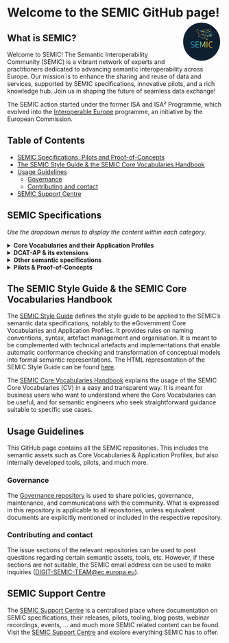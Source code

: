 # Welcome to the SEMIC GitHub page! <img align="right" src="https://github.com/SEMICeu/.github/blob/main/profile/images/SEMIC%20logo.png" width="100" height="100">

## What is SEMIC?  
Welcome to SEMIC! The Semantic Interoperability Community (SEMIC) is a vibrant network of experts and practitioners dedicated to advancing semantic interoperability across Europe. Our mission is to enhance the sharing and reuse of data and services, supported by SEMIC specifications, innovative pilots, and a rich knowledge hub. Join us in shaping the future of seamless data exchange!  

The SEMIC action started under the former ISA and ISA² Programme, which evolved into the [Interoperable Europe](https://joinup.ec.europa.eu/interoperable-europe) programme, an initiative by the European Commission.
  
## Table of Contents  
- [SEMIC Specifications, Pilots and Proof-of-Concepts](#semic-specification)
- [The SEMIC Style Guide & the SEMIC Core Vocabularies Handbook](#style-guide-handbook) 
- [Usage Guidelines](#usage-guidelines)  
  - [Governance](#governance)
  - [Contributing and contact](#contributing)
- [SEMIC Support Centre](#ssc)

## <a name="semic-specification"></a> SEMIC Specifications
*Use the dropdown menus to display the content within each category.*
<details>      
  <summary><b>Core Vocabularies and their Application Profiles</b></summary>
  <table>      
    <tr>      
      <th>Specification</th>      
      <th>Description</th>       
    </tr>
    <tr>  
      <td>  
        <p align="center">  
          <img src="https://github.com/SEMICeu/.github/blob/main/profile/images/Core%20Business.png" alt="Core Business Vocabulary" width="75" height="75">  
        </p>  
      </td>      
      <td> The <a href="https://github.com/SEMICeu/Core-Business-Vocabulary">Core Business Vocabulary (CBV)</a> is a simplified, reusable and extensible data model that captures the fundamental characteristics of a legal entity, e.g. the legal name, the activity, address, etc.</td>      
    </tr>
    <tr>  
      <td>  
        <p align="center">  
          <img src="https://github.com/SEMICeu/.github/blob/main/profile/images/Core%20Criterion%20%26%20Core%20Evidence.png" alt="Core Criterion and Core Evidence Vocabulary" width="75" height="75">  
        </p>  
      </td>      
      <td> The <a href="https://github.com/SEMICeu/CCCEV">Core Criterion and Core Evidence Vocabulary (CCCEV)</a> is a simplified, reusable, and extensible data model that captures the fundamental characteristics of criterion and evidence, and is designed to support the exchange of information between organizations.</td>      
    </tr>    
    <tr>  
      <td>  
        <p align="center">  
          <img src="https://github.com/SEMICeu/.github/blob/main/profile/images/Core%20Location.png" alt="Core Location Vocabulary" width="75" height="75">  
        </p>  
      </td>      
      <td> The <a href="https://github.com/SEMICeu/Core-Location-Vocabulary">Core Location Vocabulary (CLV)</a> is a simplified, reusable and extensible data model that captures the fundamental characteristics of a location, represented as an address, a geographic name, or a geometry.</td>      
    </tr>  
    <tr>  
      <td>  
        <p align="center">  
          <img src="https://github.com/SEMICeu/.github/blob/main/profile/images/Core%20Person.png" alt="Core Person Vocabulary" width="75" height="75">  
        </p>  
      </td>      
      <td> The <a href="https://github.com/SEMICeu/Core-Person-Vocabulary">Core Person Vocabulary (CPV)</a>is a simplified, reusable and extensible data model that captures the fundamental characteristics of a person, e.g. their name, their gender, their date of birth, their address, etc.</td>      
    </tr>  
    <tr>  
      <td>  
        <p align="center">  
          <img src="https://github.com/SEMICeu/.github/blob/main/profile/images/CPEV.png" alt="Core Public Event Vocabulary" width="75" height="75">  
        </p>  
      </td>      
      <td> The <a href="https://github.com/SEMICeu/Core-Public-Event-Vocabulary">Core Public Event Vocabulary (CPEV)</a> is a simplified, reusable and extensible data model that captures the fundamental characteristics of a public event, e.g. the title, the date, the location, the organiser etc.</td>      
    </tr>  
    <tr>  
      <td>  
        <p align="center">  
          <img src="https://github.com/SEMICeu/.github/blob/main/profile/images/CPOV.png" alt="Core Public Organisation Vocabulary" width="75" height="75">  
        </p>  
      </td>      
      <td> The <a href="https://github.com/SEMICeu/CPOV">Core Public Organisation Vocabulary (CPOV)</a> provides a common data model for describing public organisations in the European Union.</td>      
    </tr>   
     <tr>    
      <td>  
        <p align="center">  
          <img src="https://github.com/SEMICeu/.github/blob/main/profile/images/CPSV-AP.png" alt="CPSV-AP" width="75" height="75">  
        </p>  
      </td>    
      <td>The <a href="https://github.com/SEMICeu/CPSV-AP">Core Public Service Vocabulary Application Profile (CPSV-AP)</a> is a reusable and common data set to describe European public services.</td>    
    </tr>    
    <tr>  
      <td>  
        <p align="center">  
          <img src="https://github.com/SEMICeu/.github/blob/main/profile/images/Core%20Vocabulary%20Glossary.png" alt="Core Vocabulary Glossary" width="75" height="75">  
        </p>  
      </td>      
      <td> The <a href="https://github.com/SEMICeu/Consolidated-Core-Vocabularies">Core Vocabulary glossary</a> is the name space containing all the terms defined and used in the Core Vocabularies.</td>      
    </tr> 
  </table>      
</details>  

<details>    
  <summary><b>DCAT-AP & its extensions</b></summary>    
  <table>    
    <tr>    
      <th>Application Profiles</th>    
      <th>Description</th>
    </tr>
    <tr>    
      <td>  
        <p align="center">  
          <img src="https://github.com/SEMICeu/.github/blob/main/profile/images/DCAT-AP.png" alt="DCAT-AP" width="75" height="75">  
        </p>  
      </td>    
      <td>The <a href="https://github.com/SEMICeu/DCAT-AP">Data Catalogue Vocabulary Application Profile (DCAT-AP)</a> is a specification for metadata records, enhancing semantic interoperability across European data portals. Based on W3C's DCAT, it supports standardised dataset descriptions, enabling efficient data exchange and reuse.</td>    
    </tr>
    <tr>    
      <td>  
        <p align="center">  
          <img src="https://github.com/SEMICeu/.github/blob/main/profile/images/DCAT-AP%20for%20HVD.png" alt="DCAT-AP-HVD" width="75" height="75">  
        </p>  
      </td>    
      <td>The annex <a href="https://semiceu.github.io/DCAT-AP/releases/3.0.0-hvd/">DCAT-AP for High-Value Datasets</a> provides guidelines on how to use DCAT-AP taking into account the requirements imposed by the High-Value Dataset Implementing Regulation (HVD IR).</td>    
    </tr>
    <tr>    
      <td>  
        <p align="center">  
          <img src="https://github.com/SEMICeu/.github/blob/main/profile/images/BRegDCAT-AP.png" alt="BRegDCAT-AP" width="75" height="75">  
        </p>  
      </td>    
      <td><a href="https://github.com/SEMICeu/BRegDCAT-AP">BRegDCAT-AP</a> is an extension of DCAT-AP for describing base registries. It interconnects public services with base registries and their associated services.</td>    
    </tr>  
    <tr>    
      <td>  
        <p align="center">  
          <img src="https://github.com/SEMICeu/.github/blob/main/profile/images/GeoDCAT-AP.png" alt="GeoDCAT-AP" width="75" height="75">  
        </p>  
      </td>    
      <td><a href="https://github.com/SEMICeu/GeoDCAT-AP">GeoDCAT-AP</a> is an extension of DCAT-AP for describing geospatial datasets, dataset series and services.</td>    
    </tr>
    <tr>    
      <td>  
        <p align="center">  
          <img src="https://github.com/SEMICeu/.github/blob/main/profile/images/MLDCAT-AP.png" alt="MLDCAT-AP" width="75" height="75">  
        </p>  
      </td>    
      <td><a href="https://github.com/SEMICeu/MLDCAT-AP">MLDCAT-AP</a> is an extension of DCAT-AP for describing machine learning models, together with their datasets, quality measured on the datasets and citing papers.</td>    
    </tr>    
    <tr>    
      <td>  
        <p align="center">  
          <img src="https://github.com/SEMICeu/.github/blob/main/profile/images/StatDCAT-AP.png" alt="StatDCAT-AP" width="75" height="75">  
        </p>  
      </td>    
      <td><a href="https://github.com/SEMICeu/StatDCAT-AP">STATDCAT-AP</a> is an extension of DCAT-AP for describing statistical datasets.</td>    
    </tr>    
  </table>    
</details>    

<details>      
  <summary><b>Other semantic specifications</b></summary>      
  <table>      
    <tr>      
      <th>Other semantic specifications</th>      
      <th>Description</th>      
    </tr> 
    <tr>  
      <td>  
        <p align="center">  
          <img src="https://github.com/SEMICeu/.github/blob/main/profile/images/ADMS.png" alt="Asset Description Metadata Schema Vocabulary (ADMS)" width="75" height="75">  
        </p>  
      </td>      
      <td><a href="https://github.com/SEMICeu/ADMS">ADMS</a> is a vocabulary for describing interoperability assets, enhancing their discoverability for ICT developers by standardising metadata for easier exploration and access.</td>      
    </tr>
    <tr>  
      <td>  
        <p align="center">  
          <img src="https://github.com/SEMICeu/.github/blob/main/profile/images/ADMS-AP.png" alt="Asset Description Metadata Schema Application Profile (ADMS-AP)" width="75" height="75">  
        </p>  
      </td>      
      <td><a href="https://github.com/SEMICeu/ADMS-AP">ADMS-AP</a> extends the use of ADMS for the description of other types of interoperability solutions, meaning solutions covering the political, legal, organisational and technical interoperability layers.</td>      
    </tr>
    <tr>  
      <td>  
        <p align="center">  
          <img src="https://github.com/SEMICeu/.github/blob/main/profile/images/DCAT-AP%20Feeds.png" alt="DCAT-AP feeds" width="75" height="75">  
        </p>  
      </td>      
      <td>A <a href="https://github.com/SEMICeu/LDES-DCAT-AP-feeds">DCAT-AP Feed</a> is a Linked Data Event Stream with containing ActivityStream entities Create, Update and Delete, about the DCAT-AP entities in a catalog.</td>      
    </tr>
    <tr>    
      <td>  
        <p align="center">  
          <img src="https://github.com/SEMICeu/.github/blob/main/profile/images/LDES.png" alt="Linked Data Event Streams (LDES)" width="75" height="75">  
        </p>  
      </td>      
      <td><a href="https://github.com/SEMICeu/LinkedDataEventStreams">Linked Data Event Streams (LDES)</a> is a technical standard that applies linked data principles to data streams.</td>      
    </tr>    
    <tr>  
      <td>  
        <p align="center">  
          <img src="https://github.com/SEMICeu/.github/blob/main/profile/images/SDG%20Search%20Service%20Model.png" alt="SDG-search-service-model" width="75" height="75">  
        </p>  
      </td>      
      <td>The <a href="https://github.com/SEMICeu/SDG-search-service-model">SDG Search Service model</a> enables competent authorities to use common metadata to structure their public services, independently from the level of granularity or complexity of these services.</td>      
    </tr>  
    <tr>  
      <td>  
        <p align="center">  
          <img src="https://github.com/SEMICeu/.github/blob/main/profile/images/STR-AP.png" alt="Short Term Rentals Application Profile (STR-AP)" width="75" height="75">  
        </p>  
      </td>      
      <td>The<a href="https://github.com/SEMICeu/STR-AP">Short-Term Rental Application Profile (STR-AP)</a> harmonises and streamlines the framework for data generation and data sharing on short-term accommodation rental services across the EU.</td>      
    </tr>      
  </table> 
  
</details>  
<details>      
  <summary><b>Pilots & Proof-of-Concepts</b></summary>      
<table>
    <tbody>
        <tr>
            <td>
                <p><strong>Name</strong></p>
            </td>
            <td>
                <p><strong>Description</strong></p>
            </td>
            <td>
                <p><strong>Last modification date</strong></p>
            </td>
        </tr>
        <tr>
            <td>
                <p><u><a href="https://github.com/SEMICeu/cpsv-ap_xborderChatbotPilot_EpirusBelgium">Crossborder CPSV-AP Chatbot Pilot (Epirus-Belgium)</a></u></p>
            </td>
            <td>
                <p>A pilot around using CPSV-AP to develop chatbots about public services.</p>
            </td>
        </tr>
        <tr>
            <td>
                <p><u><a href="https://github.com/SEMICeu/cpsv-ap_harvester_federalPilot_Belgium">Crossborder CPSV-AP Federal Harvester Pilot (Belgium)</a></u></p>
            </td>
            <td>
                <p>A federal catalogue of public services, compiling public service descriptions at the Walloon, Flemish and federal levels, all displayed on a user-friendly and easily searchable webpage.</p>
            </td>
        </tr>
        <tr>
            <td>
                <p><u><a href="https://github.com/SEMICeu/cpsv-ap_harvester_xborderPilot_Estonia_Finland">Crossborder CPSV-AP Harvester Pilot (Estonia-Finland)</a></u></p>
            </td>
            <td>
                <p>A cross-border catalogue of public services, i.e. a catalogue of public services at European level. Public service descriptions from Estonia and Finland are harvested, transformed and displayed on a user-friendly webpage.</p>
            </td>
        </tr>
        <tr>
            <td>
                <p><u><a href="https://github.com/SEMICeu/cpsv-ap_harvester_xborderPilot_PortugalSpain">Crossborder CPSV-AP Harvester Pilot (Portugal-Spain)</a></u></p>
            </td>
            <td>
                <p>A cross-border catalogue of public services, i.e. a catalogue of public services at European level. Public service descriptions from Spain and Portugal are harvested, transformed and displayed on a user-friendly webpage.</p>
            </td>
        </tr>
        <tr>
            <td>
                <p><u><a href="https://github.com/SEMICeu/csw-4-web">CSW-4-Web</a></u></p>
            </td>
            <td>
                <p>A proof-of-concept API designed to expose a&nbsp;CSW&nbsp;endpoint in a Web-friendly way, and enabling the exploration of its content without the need of specific client applications.</p>
            </td>
        </tr>
        <tr>
            <td>
                <p><u><a href="https://github.com/SEMICeu/dcat-ap-rdf2html">DCAT-AP RDF2HTML PoC</a></u></p>
            </td>
            <td>
                <p>A proof-of-concept for the HTML+RDFa representation of metadata based on&nbsp;DCAT-AP, and related extensions (as&nbsp;GeoDCAT-AP).</p>
            </td>
        </tr>
        <tr>
            <td>
                <p><u><a href="https://github.com/SEMICeu/e-legislation-pilot">e-Legislation Pilot</a></u></p>
            </td>
            <td>
                <p>Pilot to develop a reusable proof of concept, to demonstrate the benefits of publishing legal information as (linked) open data, using the ELI ontology.</p>
            </td>
        </tr>
        <tr>
            <td>
                <p><u><a href="https://github.com/SEMICeu/Epirus_pilot">Epirus Pilot</a></u></p>
            </td>
            <td>
                <p>Configurations for OpenRefine to transform Excel Epirus data into CPSV-AP.</p>
            </td>
        </tr>
        <tr>
            <td>
                <p><u><a href="https://github.com/SEMICeu/epsg-to-rdf">EPSG to RDF PoC</a></u></p>
            </td>
            <td>
                <p>A a proof-of-concept for the RDF representation of the OGC EPSG register of coordinate reference systems, extending the RDF mappings for reference systems defined in GeoDCAT-AP.</p>
            </td>
        </tr>
        <tr>
            <td>
                <p><u><a href="https://github.com/SEMICeu/FTS_pilot">FTS Pilot</a></u></p>
            </td>
            <td>
                <p>A python script to transform Excel to RDF according to a custom Financial Transparency System data model</p>
            </td>
        </tr>
        <tr>
            <td>
                <p><u><a href="https://github.com/SEMICeu/gr-pilot">GR Pilot</a></u></p>
            </td>
            <td>
                <p>A Python script to transform data from the Greek registry from CSV to RDF.</p>
            </td>
        </tr>
        <tr>
            <td>
                <p><u><a href="https://github.com/SEMICeu/iana-to-rdf">IANA to RDF PoC</a></u></p>
            </td>
            <td>
                <p>A proof-of-concept for the RDF representation of the&nbsp;IANA registry, generated from its XML distributions.</p>
            </td>
        </tr>
        <tr>
            <td>
                <p><u><a href="https://github.com/SEMICeu/iso-19139-to-dcat-ap">ISO:19139 to DCAT-AP PoC</a></u></p>
            </td>
            <td>
                <p>A proof of concept for the trasnformation of ISO:19139 to GeoDCAT-AP compliant metadata.</p>
            </td>
        </tr>
        <tr>
            <td>
                <p><u><a href="https://github.com/SEMICeu/LLM-for-Tourism">LLM for tourism PoC</a></u></p>
            </td>
            <td>A proof-of-concept on retraining Large Language Models (LLMs) with domain-specific data from the European public sector can enhance the performance and interpretability of AI in clustering pledges related to the Transition Pathway for Tourism.</td>
        </tr>
        <tr>
            <td>
                <p><u><a href="https://github.com/SEMICeu/NIFO_pilot">NIFO Pilot</a></u></p>
            </td>
            <td>
                <p>A pilot to convert existig Word-based NIFO factsheets into structured data following the Resource Description Framework (RDF).</p>
            </td>
        </tr>
        <tr>
            <td>
                <p><u><a href="https://github.com/SEMICeu/NUTS_pilot">NUTS Pilot</a></u></p>
            </td>
            <td>
                <p>A Python/PHP application to convert and display NUTS data from spreadsheet.</p>
            </td>
        </tr>
        <tr>
            <td>
                <p><u><a href="https://github.com/SEMICeu/SDG-PoC-on-Automatic-Tagging">PoC on automattic tagging</a></u></p>
            </td>
            <td>
                <p>An OpenAPI which allows to classify text according to SDG policy classification.</p>
            </td>
        </tr>
        <tr>
            <td>
                <p><u><a href="https://github.com/SEMICeu/qualification-pilot">Qualification Pilot</a></u></p>
            </td>
            <td>
                <p>A web application to display Qualifications.</p>
            </td>
        </tr>
        <tr>
            <td>
                <p><u><a href="https://github.com/SEMICeu/SDK-Solid">SDK Solid PoC</a></u></p>
            </td>
            <td>
                <p>A software development kit for the Solid protocol.</p>
            </td>
        </tr>
        <tr>
            <td>
                <p><u><a href="https://github.com/SEMICeu/semic_pledges">Text Mining on GROW Tourism Pledges Pilot</a></u></p>
            </td>
            <td>
                <p>A proof-of-concept on the use of text mining for the analysis of pledges on the Transition Pathway for Tourism.</p>
            </td>
        </tr>
        <tr>
            <td>
                <p><u><a href="https://github.com/SEMICeu/Trento_conversionToRDF">Trento to RDF PoC</a></u></p>
            </td>
            <td>
                <p>A proof-of-concept for automated testing based on CPSV-AP Creator.</p>
            </td>
        </tr>
    </tbody>
</table>
</details>

## <a name="style-guide-handbook"></a> The SEMIC Style Guide & the SEMIC Core Vocabularies Handbook
The [SEMIC Style Guide](https://github.com/SEMICeu/style-guide) defines the style guide to be applied to the SEMIC’s semantic data specifications, notably to the eGovernment Core Vocabularies and Application Profiles. It provides rules on naming conventions, syntax, artefact management and organisation. It is meant to be complemented with technical artefacts and implementations that enable automatic conformance checking and transformation of conceptual models into formal semantic representations. The HTML representation of the SEMIC Style Guide can be found [here](https://semiceu.github.io/style-guide/1.0.0/index.html).

The [SEMIC Core Vocabularies Handbook](https://joinup.ec.europa.eu/sites/default/files/inline-files/ISA%20Handbook%20for%20using%20Core%20Vocabularies.pdf) explains the usage of the SEMIC Core Vocabularies (CV) in a easy and transparent way. It is meant for business users who want to understand where the Core Vocabularies can be useful, and for semantic engineers who seek straightforward guidance suitable to specific use cases.

## <a name="usage-guidelines"></a> Usage Guidelines  
This GitHub page contains all the SEMIC repositories. This includes the semantic assets such as Core Vocabularies & Application Profiles, but also internally developed tools, pilots, and much more.  
  
### <a name="governance"></a> Governance  
The [Governance repository](https://github.com/SEMICeu/Governance) is used to share policies, governance, maintenance, and communications with the community. What is expressed in this repository is applicable to all repositories, unless equivalent documents are explicitly mentioned or included in the respective repository.  
  
### <a name="contributing"></a> Contributing and contact  
The issue sections of the relevant repositories can be used to post questions regarding certain semantic assets, tools, etc. However, if these sections are not suitable, the SEMIC email address can be used to make inquiries ([DIGIT-SEMIC-TEAM@ec.europa.eu](mailto:DIGIT-SEMIC-TEAM@ec.europa.eu)).  

## <a name="ssc"></a> SEMIC Support Centre
The [SEMIC Support Centre](https://joinup.ec.europa.eu/collection/semic-support-centre/event/fourth-working-group-webinar-revision-geodcat-ap) is a centralised place where documentation on SEMIC specifications, their releases, pilots, tooling, blog posts, webinar recordings, events, … and much more SEMIC related content can be found. Visit the [SEMIC Support Centre](https://joinup.ec.europa.eu/collection/semic-support-centre/event/fourth-working-group-webinar-revision-geodcat-ap) and explore everything SEMIC has to offer.
